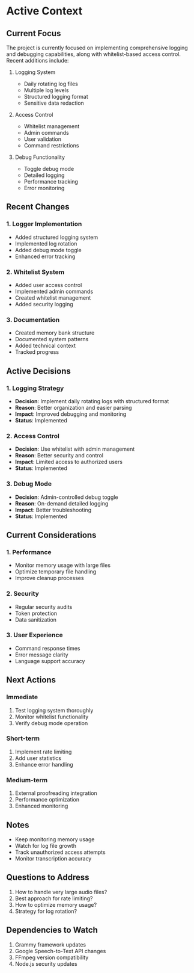 # Active Context

## Current Focus
The project is currently focused on implementing comprehensive logging and debugging capabilities, along with whitelist-based access control. Recent additions include:

1. Logging System
   - Daily rotating log files
   - Multiple log levels
   - Structured logging format
   - Sensitive data redaction

2. Access Control
   - Whitelist management
   - Admin commands
   - User validation
   - Command restrictions

3. Debug Functionality
   - Toggle debug mode
   - Detailed logging
   - Performance tracking
   - Error monitoring

## Recent Changes

### 1. Logger Implementation
- Added structured logging system
- Implemented log rotation
- Added debug mode toggle
- Enhanced error tracking

### 2. Whitelist System
- Added user access control
- Implemented admin commands
- Created whitelist management
- Added security logging

### 3. Documentation
- Created memory bank structure
- Documented system patterns
- Added technical context
- Tracked progress

## Active Decisions

### 1. Logging Strategy
- **Decision**: Implement daily rotating logs with structured format
- **Reason**: Better organization and easier parsing
- **Impact**: Improved debugging and monitoring
- **Status**: Implemented

### 2. Access Control
- **Decision**: Use whitelist with admin management
- **Reason**: Better security and control
- **Impact**: Limited access to authorized users
- **Status**: Implemented

### 3. Debug Mode
- **Decision**: Admin-controlled debug toggle
- **Reason**: On-demand detailed logging
- **Impact**: Better troubleshooting
- **Status**: Implemented

## Current Considerations

### 1. Performance
- Monitor memory usage with large files
- Optimize temporary file handling
- Improve cleanup processes

### 2. Security
- Regular security audits
- Token protection
- Data sanitization

### 3. User Experience
- Command response times
- Error message clarity
- Language support accuracy

## Next Actions

### Immediate
1. Test logging system thoroughly
2. Monitor whitelist functionality
3. Verify debug mode operation

### Short-term
1. Implement rate limiting
2. Add user statistics
3. Enhance error handling

### Medium-term
1. External proofreading integration
2. Performance optimization
3. Enhanced monitoring

## Notes
- Keep monitoring memory usage
- Watch for log file growth
- Track unauthorized access attempts
- Monitor transcription accuracy

## Questions to Address
1. How to handle very large audio files?
2. Best approach for rate limiting?
3. How to optimize memory usage?
4. Strategy for log rotation?

## Dependencies to Watch
1. Grammy framework updates
2. Google Speech-to-Text API changes
3. FFmpeg version compatibility
4. Node.js security updates
